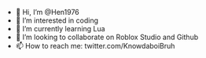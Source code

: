 - 👋 Hi, I’m @Hen1976
- 👀 I’m interested in coding
- 🌱 I’m currently learning Lua
- 💞️ I’m looking to collaborate on Roblox Studio and Github
- 📫 How to reach me: twitter.com/KnowdaboiBruh

<!---
Hen1976/Hen1976 is a ✨ special ✨ repository because its `README.md` (this file) appears on your GitHub profile.
You can click the Preview link to take a look at your changes.
--->
